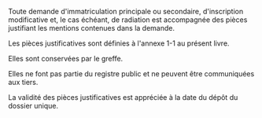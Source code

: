  Toute demande d'immatriculation principale ou secondaire, d'inscription modificative et, le cas échéant, de radiation est accompagnée des pièces justifiant les mentions contenues dans la demande.


Les pièces justificatives sont définies à l'annexe 1-1 au présent livre.


Elles sont conservées par le greffe.


Elles ne font pas partie du registre public et ne peuvent être communiquées aux tiers.


La validité des pièces justificatives est appréciée à la date du dépôt du dossier unique.  



